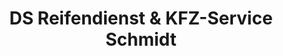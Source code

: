 ---
title: "DS Reifendienst & KFZ-Service  Schmidt"
url: /eschenbergen/ds-reifendienst-und-kfz-service-schmidt/
shop: Autowerkstatt
---